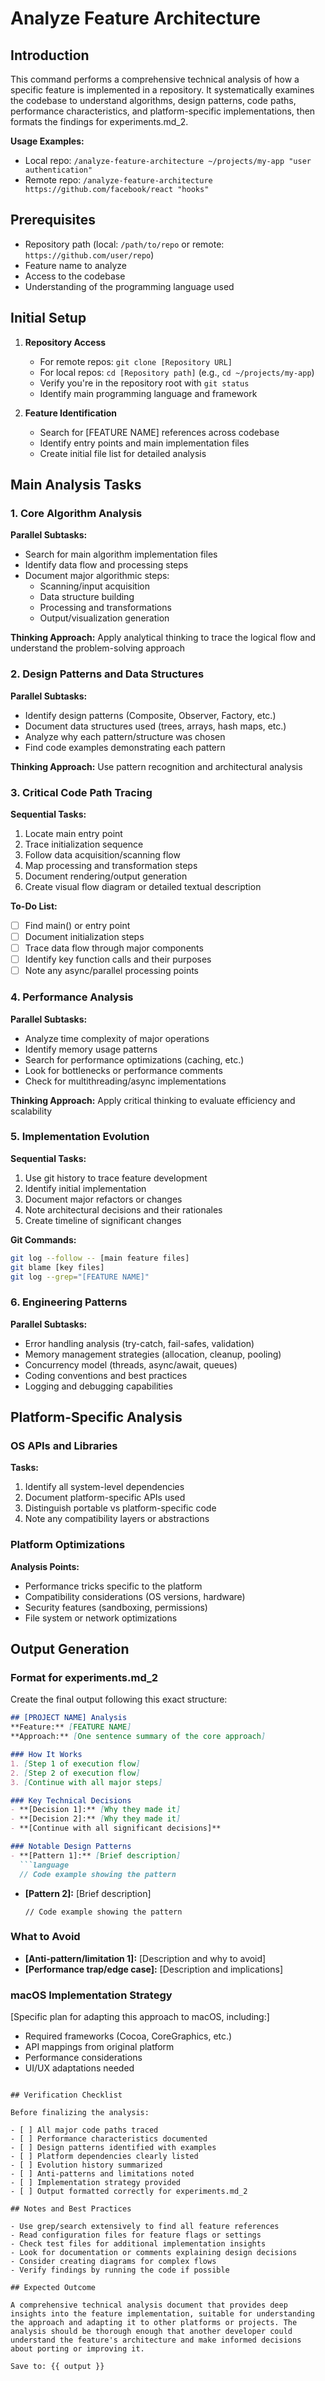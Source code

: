 # Analyze Feature Architecture

## Introduction

This command performs a comprehensive technical analysis of how a specific feature is implemented in a repository. It systematically examines the codebase to understand algorithms, design patterns, code paths, performance characteristics, and platform-specific implementations, then formats the findings for experiments.md_2.

**Usage Examples:**
- Local repo: `/analyze-feature-architecture ~/projects/my-app "user authentication"`
- Remote repo: `/analyze-feature-architecture https://github.com/facebook/react "hooks"`

## Prerequisites

- Repository path (local: `/path/to/repo` or remote: `https://github.com/user/repo`)
- Feature name to analyze
- Access to the codebase
- Understanding of the programming language used

## Initial Setup

1. **Repository Access**
   - For remote repos: `git clone [Repository URL]`
   - For local repos: `cd [Repository path]` (e.g., `cd ~/projects/my-app`)
   - Verify you're in the repository root with `git status`
   - Identify main programming language and framework

2. **Feature Identification**
   - Search for [FEATURE NAME] references across codebase
   - Identify entry points and main implementation files
   - Create initial file list for detailed analysis

## Main Analysis Tasks

### 1. Core Algorithm Analysis

**Parallel Subtasks:**
- Search for main algorithm implementation files
- Identify data flow and processing steps
- Document major algorithmic steps:
  - Scanning/input acquisition
  - Data structure building
  - Processing and transformations
  - Output/visualization generation

**Thinking Approach:** Apply analytical thinking to trace the logical flow and understand the problem-solving approach

### 2. Design Patterns and Data Structures

**Parallel Subtasks:**
- Identify design patterns (Composite, Observer, Factory, etc.)
- Document data structures used (trees, arrays, hash maps, etc.)
- Analyze why each pattern/structure was chosen
- Find code examples demonstrating each pattern

**Thinking Approach:** Use pattern recognition and architectural analysis

### 3. Critical Code Path Tracing

**Sequential Tasks:**
1. Locate main entry point
2. Trace initialization sequence
3. Follow data acquisition/scanning flow
4. Map processing and transformation steps
5. Document rendering/output generation
6. Create visual flow diagram or detailed textual description

**To-Do List:**
- [ ] Find main() or entry point
- [ ] Document initialization steps
- [ ] Trace data flow through major components
- [ ] Identify key function calls and their purposes
- [ ] Note any async/parallel processing points

### 4. Performance Analysis

**Parallel Subtasks:**
- Analyze time complexity of major operations
- Identify memory usage patterns
- Search for performance optimizations (caching, etc.)
- Look for bottlenecks or performance comments
- Check for multithreading/async implementations

**Thinking Approach:** Apply critical thinking to evaluate efficiency and scalability

### 5. Implementation Evolution

**Sequential Tasks:**
1. Use git history to trace feature development
2. Identify initial implementation
3. Document major refactors or changes
4. Note architectural decisions and their rationales
5. Create timeline of significant changes

**Git Commands:**
```bash
git log --follow -- [main feature files]
git blame [key files]
git log --grep="[FEATURE NAME]"
```

### 6. Engineering Patterns

**Parallel Subtasks:**
- Error handling analysis (try-catch, fail-safes, validation)
- Memory management strategies (allocation, cleanup, pooling)
- Concurrency model (threads, async/await, queues)
- Coding conventions and best practices
- Logging and debugging capabilities

## Platform-Specific Analysis

### OS APIs and Libraries

**Tasks:**
1. Identify all system-level dependencies
2. Document platform-specific APIs used
3. Distinguish portable vs platform-specific code
4. Note any compatibility layers or abstractions

### Platform Optimizations

**Analysis Points:**
- Performance tricks specific to the platform
- Compatibility considerations (OS versions, hardware)
- Security features (sandboxing, permissions)
- File system or network optimizations

## Output Generation

### Format for experiments.md_2

Create the final output following this exact structure:

```markdown
## [PROJECT NAME] Analysis
**Feature:** [FEATURE NAME]  
**Approach:** [One sentence summary of the core approach]

### How It Works
1. [Step 1 of execution flow]
2. [Step 2 of execution flow]
3. [Continue with all major steps]

### Key Technical Decisions
- **[Decision 1]:** [Why they made it]  
- **[Decision 2]:** [Why they made it]  
- **[Continue with all significant decisions]**

### Notable Design Patterns
- **[Pattern 1]:** [Brief description]
  ```language
  // Code example showing the pattern
  ```
- **[Pattern 2]:** [Brief description]
  ```language
  // Code example showing the pattern
  ```

### What to Avoid
- **[Anti-pattern/limitation 1]:** [Description and why to avoid]
- **[Performance trap/edge case]:** [Description and implications]

### macOS Implementation Strategy
[Specific plan for adapting this approach to macOS, including:]
- Required frameworks (Cocoa, CoreGraphics, etc.)
- API mappings from original platform
- Performance considerations
- UI/UX adaptations needed
```

## Verification Checklist

Before finalizing the analysis:

- [ ] All major code paths traced
- [ ] Performance characteristics documented
- [ ] Design patterns identified with examples
- [ ] Platform dependencies clearly listed
- [ ] Evolution history summarized
- [ ] Anti-patterns and limitations noted
- [ ] Implementation strategy provided
- [ ] Output formatted correctly for experiments.md_2

## Notes and Best Practices

- Use grep/search extensively to find all feature references
- Read configuration files for feature flags or settings
- Check test files for additional implementation insights
- Look for documentation or comments explaining design decisions
- Consider creating diagrams for complex flows
- Verify findings by running the code if possible

## Expected Outcome

A comprehensive technical analysis document that provides deep insights into the feature implementation, suitable for understanding the approach and adapting it to other platforms or projects. The analysis should be thorough enough that another developer could understand the feature's architecture and make informed decisions about porting or improving it.

Save to: {{ output }}
